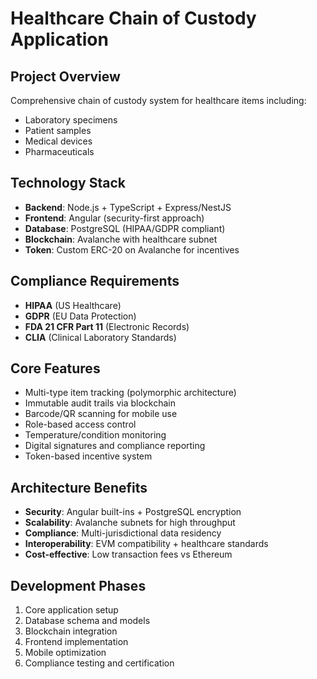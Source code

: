 # Healthcare Chain of Custody Application

## Project Overview
Comprehensive chain of custody system for healthcare items including:
- Laboratory specimens
- Patient samples  
- Medical devices
- Pharmaceuticals

## Technology Stack
- **Backend**: Node.js + TypeScript + Express/NestJS
- **Frontend**: Angular (security-first approach)
- **Database**: PostgreSQL (HIPAA/GDPR compliant)
- **Blockchain**: Avalanche with healthcare subnet
- **Token**: Custom ERC-20 on Avalanche for incentives

## Compliance Requirements
- **HIPAA** (US Healthcare)
- **GDPR** (EU Data Protection)
- **FDA 21 CFR Part 11** (Electronic Records)
- **CLIA** (Clinical Laboratory Standards)

## Core Features
- Multi-type item tracking (polymorphic architecture)
- Immutable audit trails via blockchain
- Barcode/QR scanning for mobile use
- Role-based access control
- Temperature/condition monitoring
- Digital signatures and compliance reporting
- Token-based incentive system

## Architecture Benefits
- **Security**: Angular built-ins + PostgreSQL encryption
- **Scalability**: Avalanche subnets for high throughput
- **Compliance**: Multi-jurisdictional data residency
- **Interoperability**: EVM compatibility + healthcare standards
- **Cost-effective**: Low transaction fees vs Ethereum

## Development Phases
1. Core application setup
2. Database schema and models
3. Blockchain integration
4. Frontend implementation
5. Mobile optimization
6. Compliance testing and certification